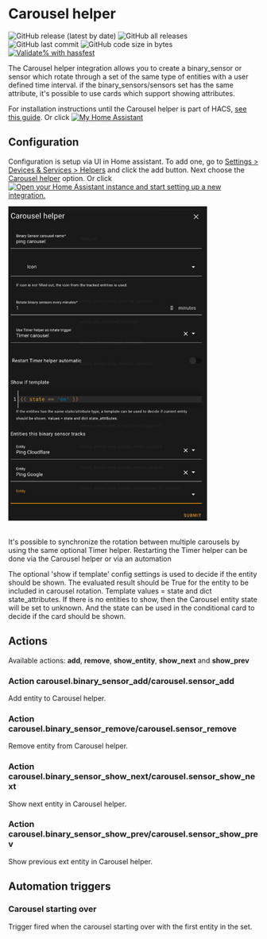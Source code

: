 # Carousel helper

![GitHub release (latest by date)](https://img.shields.io/github/v/release/kgn3400/carousel)
![GitHub all releases](https://img.shields.io/github/downloads/kgn3400/carousel/total)
![GitHub last commit](https://img.shields.io/github/last-commit/kgn3400/carousel)
![GitHub code size in bytes](https://img.shields.io/github/languages/code-size/kgn3400/carousel)
[![Validate% with hassfest](https://github.com/kgn3400/carousel/workflows/Validate%20with%20hassfest/badge.svg)](https://github.com/kgn3400/carousel/actions/workflows/hassfest.yaml)

The Carousel helper integration allows you to create a binary_sensor or sensor which rotate through a set of the same type of entities with a user defined time interval. if the binary_sensors/sensors set has the same attribute, it's possible to use cards which support showing attributes.

For installation instructions until the Carousel helper is part of HACS, [see this guide](https://hacs.xyz/docs/faq/custom_repositories).
Or click [![My Home Assistant](https://img.shields.io/badge/Home%20Assistant-%2341BDF5.svg?style=flat&logo=home-assistant&label=Add%20to%20HACS)](https://my.home-assistant.io/redirect/hacs_repository/?owner=kgn3400&repository=carousel&category=integration)

## Configuration

Configuration is setup via UI in Home assistant. To add one, go to [Settings > Devices & Services > Helpers](https://my.home-assistant.io/redirect/helpers) and click the add button. Next choose the [Carousel helper](https://my.home-assistant.io/redirect/config_flow_start?domain=carousel) option.
Or click
[![Open your Home Assistant instance and start setting up a new integration.](https://my.home-assistant.io/badges/config_flow_start.svg)](https://my.home-assistant.io/redirect/config_flow_start/?domain=carousel)


<!-- <img src="images/config.png" width="400" height="auto" alt="Config"> -->
<img src="https://github.com/kgn3400/carousel/blob/main/images/config.png" width="400" height="auto" alt="Config">
<br/>
<br/>

It's possible to synchronize the rotation between multiple carousels by using the same optional Timer helper. Restarting the Timer helper can be done via the Carousel helper or via an automation

The optional 'show if template' config settings is used to decide if the entity should be shown. The evaluated result should be True for the entity to be included in carousel rotation. Template values = state and dict state_attributes.
If there is no entities to show, then the Carousel entity state will be set to unknown. And the state can be used in the conditional card to decide if the card should be shown.

## Actions

Available actions: __add__, __remove__, __show_entity__, __show_next__ and __show_prev__

### Action carousel.binary_sensor_add/carousel.sensor_add

Add entity to Carousel helper.

### Action carousel.binary_sensor_remove/carousel.sensor_remove

Remove entity from Carousel helper.

### Action carousel.binary_sensor_show_next/carousel.sensor_show_next

Show next entity in Carousel helper.

### Action carousel.binary_sensor_show_prev/carousel.sensor_show_prev

Show previous ext entity in Carousel helper.

## Automation triggers

### Carousel starting over

Trigger fired when the carousel starting over with the first entity in the set.
